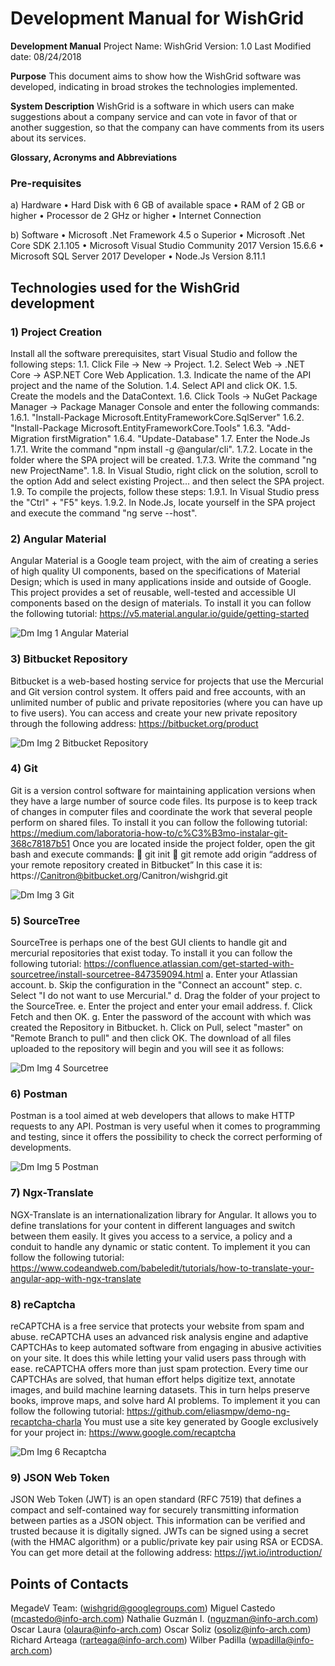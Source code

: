 <!-- TITLE: Wish Grid - Development Documentation V1.0 -->
<!-- SUBTITLE: A quick summary of Wish Grid Development Documentation V1.0 -->

# Development Manual for WishGrid

**Development Manual**
Project Name: WishGrid
Version: 1.0
Last Modified date: 08/24/2018

**Purpose**
This document aims to show how the WishGrid software was developed, indicating in broad strokes the technologies implemented.

**System Description**
WishGrid is a software in which users can make suggestions about a company service and can vote in favor of that or another suggestion, so that the company can have comments from its users about its services.

**Glossary, Acronyms and Abbreviations**

### Pre-requisites
a)	Hardware
•	Hard Disk with 6 GB of available space
•	RAM of 2 GB or higher
•	Processor de 2 GHz or higher
•	Internet Connection

b)	Software
•	Microsoft .Net Framework 4.5 o Superior
•	Microsoft .Net Core SDK 2.1.105
•	Microsoft Visual Studio Community 2017 Version 15.6.6
•	Microsoft SQL Server 2017 Developer
•	Node.Js Version 8.11.1

## Technologies used for the WishGrid development


### 1)	Project Creation
Install all the software prerequisites, start Visual Studio and follow the following steps:
1.1.	Click File -> New -> Project.
1.2.	Select Web -> .NET Core -> ASP.NET Core Web Application.
1.3.	Indicate the name of the API project and the name of the Solution.
1.4.	Select API and click OK.
1.5.	Create the models and the DataContext.
1.6.	Click Tools -> NuGet Package Manager -> Package Manager Console and enter the following commands:
1.6.1.	 "Install-Package Microsoft.EntityFrameworkCore.SqlServer"
1.6.2.	 "Install-Package Microsoft.EntityFrameworkCore.Tools"
1.6.3.	 "Add-Migration firstMigration"
1.6.4.	 "Update-Database"
1.7.	 Enter the Node.Js
1.7.1.	 Write the command "npm install -g @angular/cli".
1.7.2.	 Locate in the folder where the SPA project will be created.
1.7.3.	 Write the command "ng new ProjectName".
1.8.	In Visual Studio, right click on the solution, scroll to the option Add and select existing Project... and then select the SPA project.
1.9.	To compile the projects, follow these steps:
1.9.1.	 In Visual Studio press the "Ctrl" + "F5" keys.
1.9.2.	 In Node.Js, locate yourself in the SPA project and execute the command "ng serve --host".



### 2)	Angular Material
Angular Material is a Google team project, with the aim of creating a series of high quality UI components, based on the specifications of Material Design; which is used in many applications inside and outside of Google. This project provides a set of reusable, well-tested and accessible UI components based on the design of materials.
To install it you can follow the following tutorial:
https://v5.material.angular.io/guide/getting-started

![Dm Img 1 Angular Material](/uploads/wish-grid/dm-img-1-angular-material.png "Dm Img 1 Angular Material")
### 3)	Bitbucket Repository
Bitbucket is a web-based hosting service for projects that use the Mercurial and Git version control system. It offers paid and free accounts, with an unlimited number of public and private repositories (where you can have up to five users).
You can access and create your new private repository through the following address:
https://bitbucket.org/product


![Dm Img 2 Bitbucket Repository](/uploads/wish-grid/dm-img-2-bitbucket-repository.png "Dm Img 2 Bitbucket Repository")

### 4)	Git
Git is a version control software for maintaining application versions when they have a large number of source code files. Its purpose is to keep track of changes in computer files and coordinate the work that several people perform on shared files.
To install it you can follow the following tutorial:
https://medium.com/laboratoria-how-to/c%C3%B3mo-instalar-git-368c78187b51
Once you are located inside the project folder, open the git bash and execute commands:
	git init
	git remote add origin “address of your remote repository created in Bitbucket” 
In this case it is: https://Canitron@bitbucket.org/Canitron/wishgrid.git

![Dm Img 3 Git](/uploads/wish-grid/dm-img-3-git.png "Dm Img 3 Git")

### 5)	SourceTree
SourceTree is perhaps one of the best GUI clients to handle git and mercurial repositories that exist today. To install it you can follow the following tutorial:
https://confluence.atlassian.com/get-started-with-sourcetree/install-sourcetree-847359094.html
a.	Enter your Atlassian account.
b.	Skip the configuration in the "Connect an account" step.
c.	Select "I do not want to use Mercurial."
d.	Drag the folder of your project to the SourceTree.
e.	Enter the project and enter your email address.
f.	Click Fetch and then OK.
g.	Enter the password of the account with which was created the Repository in Bitbucket.
h.	Click on Pull, select "master" on "Remote Branch to pull" and then click OK.
The download of all files uploaded to the repository will begin and you will see it as follows:

![Dm Img 4 Sourcetree](/uploads/wish-grid/dm-img-4-sourcetree.png "Dm Img 4 Sourcetree")
### 6)	Postman
Postman is a tool aimed at web developers that allows to make HTTP requests to any API. Postman is very useful when it comes to programming and testing, since it offers the possibility to check the correct performing of developments.

![Dm Img 5 Postman](/uploads/wish-grid/dm-img-5-postman.png "Dm Img 5 Postman")
### 7)	Ngx-Translate
NGX-Translate is an internationalization library for Angular. It allows you to define translations for your content in different languages and switch between them easily. It gives you access to a service, a policy and a conduit to handle any dynamic or static content.
To implement it you can follow the following tutorial:
https://www.codeandweb.com/babeledit/tutorials/how-to-translate-your-angular-app-with-ngx-translate



### 8)	reCaptcha
reCAPTCHA is a free service that protects your website from spam and abuse. reCAPTCHA uses an advanced risk analysis engine and adaptive CAPTCHAs to keep automated software from engaging in abusive activities on your site. It does this while letting your valid users pass through with ease.
reCAPTCHA offers more than just spam protection. Every time our CAPTCHAs are solved, that human effort helps digitize text, annotate images, and build machine learning datasets. This in turn helps preserve books, improve maps, and solve hard AI problems.
To implement it you can follow the following tutorial:
https://github.com/eliasmpw/demo-ng-recaptcha-charla
You must use a site key generated by Google exclusively for your project in:
https://www.google.com/recaptcha

![Dm Img 6 Recaptcha](/uploads/wish-grid/dm-img-6-recaptcha.png "Dm Img 6 Recaptcha")
### 9)	JSON Web Token
JSON Web Token (JWT) is an open standard (RFC 7519) that defines a compact and self-contained way for securely transmitting information between parties as a JSON object. This information can be verified and trusted because it is digitally signed. JWTs can be signed using a secret (with the HMAC algorithm) or a public/private key pair using RSA or ECDSA.
You can get more detail at the following address:
https://jwt.io/introduction/


## Points of Contacts
MegadeV Team: (wishgrid@googlegroups.com)
Miguel Castedo (mcastedo@info-arch.com)
Nathalie Guzmán I. (nguzman@info-arch.com)
Oscar Laura (olaura@info-arch.com)
Oscar Soliz (osoliz@info-arch.com)
Richard Arteaga (rarteaga@info-arch.com)
Wilber Padilla (wpadilla@info-arch.com)
